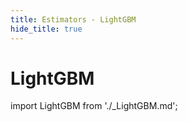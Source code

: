 ```yaml
---
title: Estimators - LightGBM
hide_title: true
---
```


# LightGBM

import LightGBM from './_LightGBM.md';

<LightGBM/>
